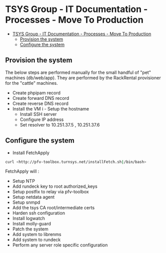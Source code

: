 # TSYS Group - IT Documentation - Processes - Move To Production

- [TSYS Group - IT Documentation - Processes - Move To Production](#tsys-group-it-documentation-processes-move-to-production)
  - [Provision the system](#provision-the-system)
  - [Configure the system](#configure-the-system)

## Provision the system

The below steps are performed manually for the small handful of "pet" machines (db/web/app). They are performed by the RackRental provisioner for the "cattle" machines.

* Create phpipam record
* Create forward DNS record
* Create reverse DNS record
* Install the VM
i   - Setup the hostname
  * Install SSH server
  * Configure IP address
  * Set resolver to 10.251.37.5 , 10.251.37.6



## Configure the system

* Install FetchApply

```bash
curl <http://pfv-toolbox.turnsys.net/installFetch.sh|/bin/bash>
```

FetchApply will :

* Setup NTP
* Add rundeck key to root authorized_keys
* Setup postfix to relay via pfv-toolbox
* Setup netdata agent
* Setup snmpd
* Add the tsys CA root/intermediate certs
* Harden ssh configuration
* Install logwatch
* Install molly-guard
* Patch the system
* Add system to librenms
* Add system to rundeck
* Perform any server role specific configuration
